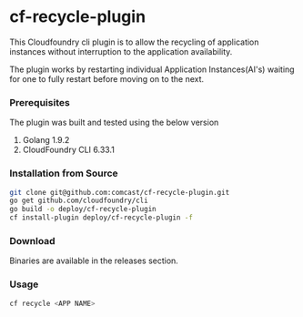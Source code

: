 # cf-recycle-plugin

This Cloudfoundry cli plugin is to allow the recycling of application instances without interruption to the application availability.

The plugin works by restarting individual Application Instances(AI's) waiting for one to fully restart before moving on to the next.

### Prerequisites
The plugin was built and tested using the below version
1. Golang 1.9.2
2. CloudFoundry CLI 6.33.1

### Installation from Source
```sh
git clone git@github.com:comcast/cf-recycle-plugin.git
go get github.com/cloudfoundry/cli
go build -o deploy/cf-recycle-plugin
cf install-plugin deploy/cf-recycle-plugin -f
```
### Download
Binaries are available in the releases section.

### Usage
```sh
cf recycle <APP NAME>
```
